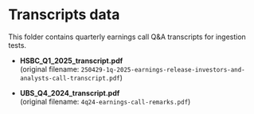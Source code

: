 # Transcripts data

This folder contains quarterly earnings call Q&A transcripts for ingestion tests.

- **HSBC_Q1_2025_transcript.pdf**  
  (original filename: `250429-1q-2025-earnings-release-investors-and-analysts-call-transcript.pdf`)

- **UBS_Q4_2024_transcript.pdf**  
  (original filename: `4q24-earnings-call-remarks.pdf`)
